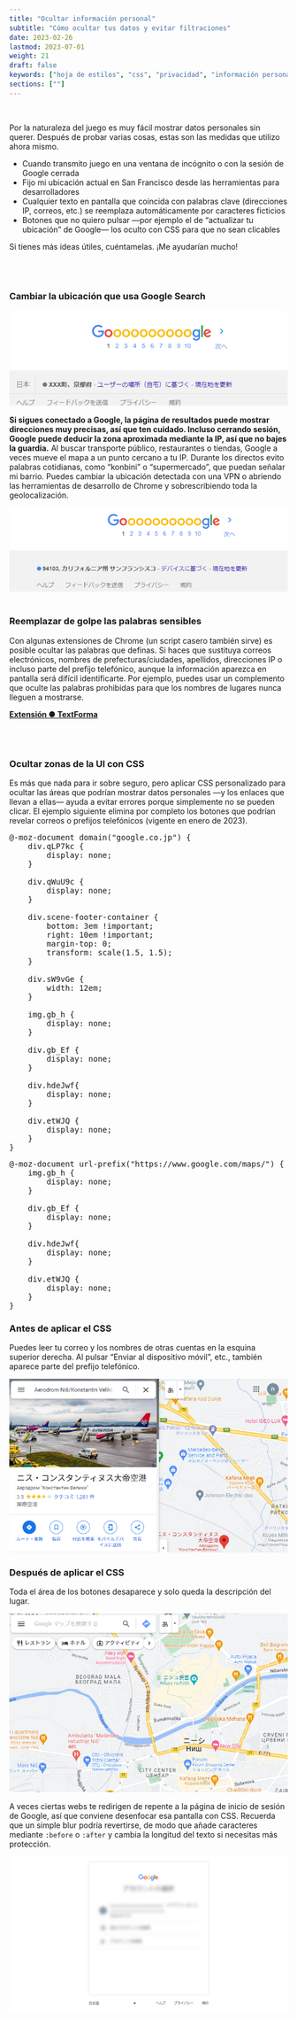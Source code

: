 ```yaml
---
title: "Ocultar información personal"
subtitle: "Cómo ocultar tus datos y evitar filtraciones"
date: 2023-02-26
lastmod: 2023-07-01
weight: 21
draft: false
keywords: ["hoja de estilos", "css", "privacidad", "información personal"]
sections: [""]
---
```


<br />

Por la naturaleza del juego es muy fácil mostrar datos personales sin querer. Después de probar varias cosas, estas son las medidas que utilizo ahora mismo.


- Cuando transmito juego en una ventana de incógnito o con la sesión de Google cerrada
- Fijo mi ubicación actual en San Francisco desde las herramientas para desarrolladores
- Cualquier texto en pantalla que coincida con palabras clave (direcciones IP, correos, etc.) se reemplaza automáticamente por caracteres ficticios
- Botones que no quiero pulsar —por ejemplo el de “actualizar tu ubicación” de Google— los oculto con CSS para que no sean clicables

Si tienes más ideas útiles, cuéntamelas. ¡Me ayudarían mucho!

<br />
<br />
<h3 class="no-blur">Cambiar la ubicación que usa Google Search</h3>
<img src="2023-03-21-16-59-28.png" />

<span style="font-weight: bold;">Si sigues conectado a Google, la página de resultados puede mostrar direcciones muy precisas, así que ten cuidado. Incluso cerrando sesión, Google puede deducir la zona aproximada mediante la IP, así que no bajes la guardia.</span>
Al buscar transporte público, restaurantes o tiendas, Google a veces mueve el mapa a un punto cercano a tu IP. Durante los directos evito palabras cotidianas, como “konbini” o “supermercado”, que puedan señalar mi barrio.
Puedes cambiar la ubicación detectada con una VPN o abriendo las herramientas de desarrollo de Chrome y sobrescribiendo toda la geolocalización.

<img src="2023-03-21-17-01-06.png" />

<br />
<br />

<h3 class="no-blur">Reemplazar de golpe las palabras sensibles</h3>

Con algunas extensiones de Chrome (un script casero también sirve) es posible ocultar las palabras que definas. Si haces que sustituya correos electrónicos, nombres de prefecturas/ciudades, apellidos, direcciones IP o incluso parte del prefijo telefónico, aunque la información aparezca en pantalla será difícil identificarte.
Por ejemplo, puedes usar un complemento que oculte las palabras prohibidas para que los nombres de lugares nunca lleguen a mostrarse.

<b>[Extensión ● TextForma](https://chrome.google.com/webstore/detail/textforma/nmoicgikomkhfcfimpldahmfabckjiie?hl=ja)</b>

<br />
<br />

<h3 class="no-blur">Ocultar zonas de la UI con CSS</h3>

Es más que nada para ir sobre seguro, pero aplicar CSS personalizado para ocultar las áreas que podrían mostrar datos personales —y los enlaces que llevan a ellas— ayuda a evitar errores porque simplemente no se pueden clicar. El ejemplo siguiente elimina por completo los botones que podrían revelar correos o prefijos telefónicos (vigente en enero de 2023).

<pre>
@-moz-document domain("google.co.jp") {
    div.qLP7kc {
        display: none;
    }
    
    div.qWuU9c {
        display: none;
    }
    
    div.scene-footer-container {
        bottom: 3em !important;
        right: 10em !important;
        margin-top: 0;
        transform: scale(1.5, 1.5);
    }
    
    div.sW9vGe {
        width: 12em;
    }
    
    img.gb_h {
        display: none;
    }
    
    div.gb_Ef {
        display: none;
    }
    
    div.hdeJwf{
        display: none;
    }
    
    div.etWJQ {
        display: none;
    }
}
</pre>

<pre>
@-moz-document url-prefix("https://www.google.com/maps/") {
    img.gb_h {
        display: none;
    }
    
    div.gb_Ef {
        display: none;
    }
    
    div.hdeJwf{
        display: none;
    }
    
    div.etWJQ {
        display: none;
    }
}
</pre>


<h3 class="no-blur">Antes de aplicar el CSS</h3>

Puedes leer tu correo y los nombres de otras cuentas en la esquina superior derecha.
Al pulsar “Enviar al dispositivo móvil”, etc., también aparece parte del prefijo telefónico.

![](2023-03-02-12-19-13.png)

<h3 class="no-blur">Después de aplicar el CSS</h3>

Toda el área de los botones desaparece y solo queda la descripción del lugar.

![](2023-03-02-12-16-43.png)

A veces ciertas webs te redirigen de repente a la página de inicio de sesión de Google, así que conviene desenfocar esa pantalla con CSS. Recuerda que un simple blur podría revertirse, de modo que añade caracteres mediante `:before` o `:after` y cambia la longitud del texto si necesitas más protección.

![](2023-04-02-16-24-50.png)
